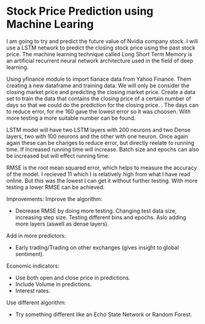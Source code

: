 # Stock Price Prediction using Machine Learing

I am going to try and predict the future value of Nvidia company stock. I will use a LSTM network to predict the closing stock price using the past stock price. The machine learning technique called Long Short Term Memory is an artificial recurrent neural network architecture used in the field of deep learning.

Using yfinance module to import fianace data from Yahoo Finance. Them creating a new dataframe and training data. We will only be consider the closing market price and predicting the closing market price. Create a data set to train the data that contains the closing price of a certain number of days so that we could do the prediction for the closing price. . The days can to reduce error, for me 160 gave the lowest error so it was choosen. With more testing a more suitable number can be found. 

LSTM model will have two LSTM layers with 200 neurons and two Dense layers, two with 100 neurons and the other with one neuron. Once again again these can be changes to reduce error, but directly reelate to running time. If increased running time will increase. Batch size and epochs can also be increased but will effect running time. 

RMSE is the root mean squared error, which helps to measure the accuracy of the model.
I recieved 11 which I is relatively high from what I have read online. But this was the lowest I can get it without further testing. With more testing a lower RMSE can be achieved. 


Improvements:
Improve the algorithm:
- Decrease RMSE by doing more testing. Changing test data size, increasing step size. Testing different bins and epochs. Aslo adding more layers (aswell as dense layers).

Add in more predictors:
- Early trading/Trading on other exchanges (gives insight to global sentiment).

Economic indicators:
- Use both open and close price in predictions.
- Include Volume in predictions. 
- Interest rates.

Use different algorithm:
- Try something different like an Echo State Network or Random Forest. 
